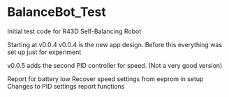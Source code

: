 # BalanceBot_Test

Initial test code for R43D Self-Balancing Robot


Starting at v0.0.4
v0.0.4 is the new app design.  Before this everything was set up just for experiment

v0.0.5 adds the second PID controller for speed.  (Not a very good version)

Report for battery low
Recover speed settings from eeprom in setup
Changes to PID settings report functions




